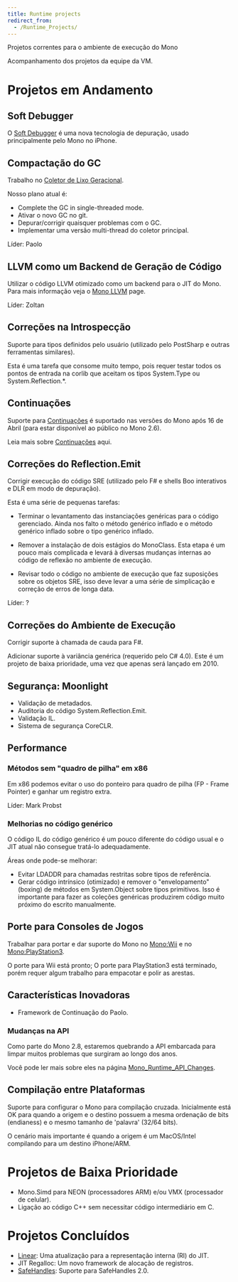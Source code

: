 ```yaml
---
title: Runtime projects
redirect_from:
  - /Runtime_Projects/
---
```


Projetos correntes para o ambiente de execução do Mono

Acompanhamento dos projetos da equipe da VM.

Projetos em Andamento
================

Soft Debugger
-------------

O [Soft Debugger](/docs/advanced/runtime/docs/soft-debugger/) é uma nova tecnologia de depuração, usado principalmente pelo Mono no iPhone.

Compactação do GC
-------------

Trabalho no [Coletor de Lixo Geracional](/docs/advanced/garbage-collector/sgen/).

Nosso plano atual é:

-   Complete the GC in single-threaded mode.
-   Ativar o novo GC no git.
-   Depurar/corrigir quaisquer problemas com o GC.
-   Implementar uma versão multi-thread do coletor principal.

Líder: Paolo

LLVM como um Backend de Geração de Código
---------------------------------

Utilizar o código LLVM otimizado como um backend para o JIT do Mono. Para mais informação veja o [Mono LLVM](/docs/advanced/mono-llvm/) page.

Líder: Zoltan

Correções na Introspecção
----------------

Suporte para tipos definidos pelo usuário (utilizado pelo PostSharp e outras ferramentas similares).

Esta é uma tarefa que consome muito tempo, pois requer testar todos os pontos de entrada na corlib que aceitam os tipos System.Type ou System.Reflection.\*.

Continuações
-------------

Suporte para [Continuações](/archived/continuations "Continuations") é suportado nas versões do Mono após 16 de Abril (para estar disponível ao público no Mono 2.6).

Leia mais sobre [Continuações](/archived/continuations "Continuations") aqui.

Correções do Reflection.Emit
---------------------

Corrigir execução do código SRE (utilizado pelo F# e shells Boo interativos e DLR em modo de depuração).

Esta é uma série de pequenas tarefas:

-   Terminar o levantamento das instanciações genéricas para o código gerenciado. Ainda nos falto o método genérico inflado e o método genérico inflado sobre o tipo genérico inflado.

-   Remover a instalação de dois estágios do MonoClass. Esta etapa é um pouco mais complicada e levará à diversas mudanças internas ao código de reflexão no ambiente de execução.

-   Revisar todo o código no ambiente de execução que faz suposições sobre os objetos SRE, isso deve levar a uma série de simplicação e correção de erros de longa data.

Líder: ?

Correções do Ambiente de Execução
-------------

Corrigir suporte à chamada de cauda para F#.

Adicionar suporte à variância genérica (requerido pelo C# 4.0). Este é um projeto de baixa prioridade, uma vez que apenas será lançado em 2010.

Segurança: Moonlight
-------------------

-   Validação de metadados.
-   Auditoria do código System.Reflection.Emit.
-   Validação IL.
-   Sistema de segurança CoreCLR.

Performance
-----------

### Métodos sem "quadro de pilha" em x86

Em x86 podemos evitar o uso do ponteiro para quadro de pilha (FP - Frame Pointer) e ganhar um registro extra.

Líder: Mark Probst

### Melhorias no código genérico

O código IL do código genérico é um pouco diferente do código usual e o JIT atual não consegue tratá-lo adequadamente.

Áreas onde pode-se melhorar:

-   Evitar LDADDR para chamadas restritas sobre tipos de referência.
-   Gerar código intrínsico (otimizado) e remover o "envelopamento" (boxing) de métodos em System.Object sobre tipos primitivos. Isso é importante para fazer as coleções genéricas produzirem código muito próximo do escrito manualmente.

Porte para Consoles de Jogos
-------------

Trabalhar para portar e dar suporte do Mono no [Mono:Wii](/docs/about-mono/supported-platforms/wii/) e no [Mono:PlayStation3](/docs/about-mono/supported-platforms/playstation3/).

O porte para Wii está pronto; O porte para PlayStation3 está terminado, porém requer algum trabalho para empacotar e polir as arestas.

Características Inovadoras
-------------------

-   Framework de Continuação do Paolo.

### Mudanças na API

Como parte do Mono 2.8, estaremos quebrando a API embarcada para limpar muitos problemas que surgiram ao longo dos anos.

Você pode ler mais sobre eles na página [Mono_Runtime_API_Changes](/archived/mono_runtime_api_changes "Mono Runtime API Changes").

Compilação entre Plataformas
-----------------

Suporte para configurar o Mono para compilação cruzada. Inicialmente está OK para quando a origem e o destino possuem a mesma ordenação de bits (endianess) e o mesmo tamanho de 'palavra' (32/64 bits).

O cenário mais importante é quando a origem é um MacOS/Intel compilando para um destino iPhone/ARM.

Projetos de Baixa Prioridade
=====================

-   Mono.Simd para NEON (processadores ARM) e/ou VMX (processador de celular).
-   Ligação ao código C++ sem necessitar código intermediário em C.

Projetos Concluídos
==================

-   [Linear](/docs/advanced/runtime/docs/linear-ir/): Uma atualização para a representação interna (RI) do JIT.
-   JIT Regalloc: Um novo framework de alocação de registros.
-   [SafeHandles](/docs/advanced/safehandles/): Suporte para SafeHandles 2.0.

